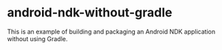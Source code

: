 # android-ndk-without-gradle

This is an example of building and packaging an Android NDK application without using Gradle.
